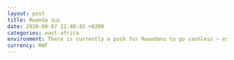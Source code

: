 ```yaml
---
layout: post
title: Rwanda 🇷🇼
date: 2020-08-07 22:48:42 +0200
categories: east-africa
environment: There is currently a push for Rwandans to go cashless — especially given the COVID19 pandemic, and the risks of people making exchanges in close proximity.
currency: RWF
---
```

